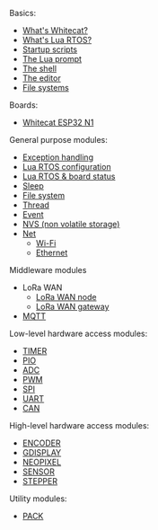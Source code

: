 Basics:

* [What's Whitecat?](https://github.com/whitecatboard/Lua-RTOS-ESP32/wiki/What's-Whitecat%3F)
* [What's Lua RTOS?](https://github.com/whitecatboard/Lua-RTOS-ESP32/wiki/What's-Lua-RTOS%3F)
* [Startup scripts](https://github.com/whitecatboard/Lua-RTOS-ESP32/wiki/Startup-scripts)
* [The Lua prompt](https://github.com/whitecatboard/Lua-RTOS-ESP32/wiki/The-Lua-prompt)
* [The shell](https://github.com/whitecatboard/Lua-RTOS-ESP32/wiki/The-shell)
* [The editor](https://github.com/whitecatboard/Lua-RTOS-ESP32/wiki/The-editor)
* [File systems](https://github.com/whitecatboard/Lua-RTOS-ESP32/wiki/File-systems)

Boards:

* [Whitecat ESP32 N1](https://github.com/whitecatboard/Lua-RTOS-ESP32/wiki/Whitecat-ESP32-N1)

General purpose modules:

* [Exception handling](https://github.com/whitecatboard/Lua-RTOS-ESP32/wiki/Exception-handling)
* [Lua RTOS configuration](https://github.com/whitecatboard/Lua-RTOS-ESP32/wiki/Lua-RTOS-configuration)
* [Lua RTOS & board status](https://github.com/whitecatboard/Lua-RTOS-ESP32/wiki/Lua-RTOS-&-board-status)
* [Sleep](https://github.com/whitecatboard/Lua-RTOS-ESP32/wiki/Sleep)
* [File system](https://github.com/whitecatboard/Lua-RTOS-ESP32/wiki/File-system)
* [Thread](https://github.com/whitecatboard/Lua-RTOS-ESP32/wiki/Thread-Module)
* [Event](https://github.com/whitecatboard/Lua-RTOS-ESP32/wiki/EVENT-module)
* [NVS (non volatile storage)](https://github.com/whitecatboard/Lua-RTOS-ESP32/wiki/NVS-Module)
* [Net](https://github.com/whitecatboard/Lua-RTOS-ESP32/wiki/Net-Module)
   * [Wi-Fi](https://github.com/whitecatboard/Lua-RTOS-ESP32/wiki/Net-module#wi-fi)
   * [Ethernet](https://github.com/whitecatboard/Lua-RTOS-ESP32/wiki/Net-module#ethernet)

Middleware modules

* LoRa WAN
   * [LoRa WAN node](https://github.com/whitecatboard/Lua-RTOS-ESP32/wiki/LoRa-WAN-node-module)
   * [LoRa WAN gateway](https://github.com/whitecatboard/Lua-RTOS-ESP32/wiki/LoRa-WAN-gateway-module)
* [MQTT](https://github.com/whitecatboard/Lua-RTOS-ESP32/wiki/MQTT-module)

Low-level hardware access modules:

* [TIMER](https://github.com/whitecatboard/Lua-RTOS-ESP32/wiki/TIMER-module)
* [PIO](https://github.com/whitecatboard/Lua-RTOS-ESP32/wiki/PIO-Module)
* [ADC](https://github.com/whitecatboard/Lua-RTOS-ESP32/wiki/ADC-Module)
* [PWM](https://github.com/whitecatboard/Lua-RTOS-ESP32/wiki/PWM-Module)
* [SPI](https://github.com/whitecatboard/Lua-RTOS-ESP32/wiki/SPI-Module)
* [UART](https://github.com/whitecatboard/Lua-RTOS-ESP32/wiki/UART-Module)
* [CAN](https://github.com/whitecatboard/Lua-RTOS-ESP32/wiki/CAN-module)

High-level hardware access modules:

* [ENCODER](https://github.com/whitecatboard/Lua-RTOS-ESP32/wiki/ENCODER-module)
* [GDISPLAY](https://github.com/whitecatboard/Lua-RTOS-ESP32/wiki/GDISPLAY-module)
* [NEOPIXEL](https://github.com/whitecatboard/Lua-RTOS-ESP32/wiki/NEOPIXEL-module)
* [SENSOR](https://github.com/whitecatboard/Lua-RTOS-ESP32/wiki/Sensor-module)
* [STEPPER](https://github.com/whitecatboard/Lua-RTOS-ESP32/wiki/STEPPER-module)

Utility modules:
* [PACK](https://github.com/whitecatboard/Lua-RTOS-ESP32/wiki/Pack-module)